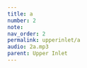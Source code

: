 ```yaml
---
title: a
number: 2
note: 
nav_order: 2
permalink: upperinlet/a
audio: 2a.mp3
parent: Upper Inlet
---
```

